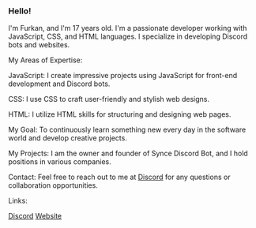 ### Hello!
I'm Furkan, and I'm 17 years old. I'm a passionate developer working with JavaScript, CSS, and HTML languages. I specialize in developing Discord bots and websites.

My Areas of Expertise:

JavaScript: I create impressive projects using JavaScript for front-end development and Discord bots.

CSS: I use CSS to craft user-friendly and stylish web designs.

HTML: I utilize HTML skills for structuring and designing web pages.

My Goal: To continuously learn something new every day in the software world and develop creative projects.

My Projects: I am the owner and founder of Synce Discord Bot, and I hold positions in various companies.

Contact: Feel free to reach out to me at [Discord](https://discord.com/users/852868839691517972) for any questions or collaboration opportunities.

Links:

[Discord](https://discord.com/users/852868839691517972)
[Website](https://syncebot.com/)
